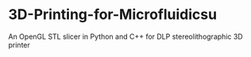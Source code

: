 # 3D-Printing-for-Microfluidicsu
An OpenGL STL slicer in Python and C++ for DLP stereolithographic 3D printer
